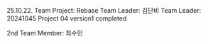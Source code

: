 25.10.22. Team Project: Rebase
Team Leader: 김단비
Team Leader: 20241045
Project 04 version1 completed

2nd Team Member: 최수민